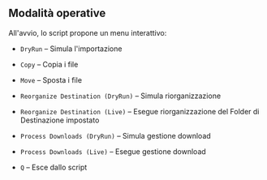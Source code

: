 ## Modalità operative
All'avvio, lo script propone un menu interattivo:

 - `DryRun` – Simula l'importazione
 - `Copy` – Copia i file
 - `Move` – Sposta i file
 - `Reorganize Destination (DryRun)` – Simula riorganizzazione
 - `Reorganize Destination (Live)` – Esegue riorganizzazione del Folder di Destinazione impostato
 - `Process Downloads (DryRun)` – Simula gestione download
 - `Process Downloads (Live)` – Esegue gestione download 

 - `Q` – Esce dallo script

